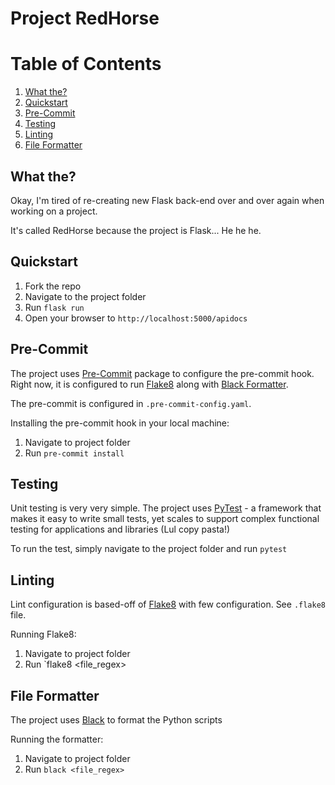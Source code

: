 # Project RedHorse

# Table of Contents
1. [What the?](#what-the)
1. [Quickstart](#quickstart)
1. [Pre-Commit](#pre-commit)
1. [Testing](#testing)
1. [Linting](#linting)
1. [File Formatter](#file-formatter)

## What the?
Okay, I'm tired of re-creating new Flask back-end over and over again when working on a project.

It's called RedHorse because the project is Flask... He he he.

## Quickstart
1. Fork the repo
1. Navigate to the project folder
1. Run `flask run`
1. Open your browser to `http://localhost:5000/apidocs`

## Pre-Commit
The project uses [Pre-Commit](https://pre-commit.com/) package to configure the pre-commit hook. Right now, it is configured to run [Flake8](#linting) along with [Black Formatter](#file-formatter).

The pre-commit is configured in `.pre-commit-config.yaml`.

Installing the pre-commit hook in your local machine:
1. Navigate to project folder
1. Run `pre-commit install`

## Testing
Unit testing is very very simple. The project uses [PyTest](https://docs.pytest.org/en/latest/) - a framework that makes it easy to write small tests, yet scales to support complex functional testing for applications and libraries (Lul copy pasta!)

To run the test, simply navigate to the project folder and run `pytest`

## Linting
Lint configuration is based-off of [Flake8](https://pypi.org/project/flake8/) with few configuration.
See `.flake8` file.

Running Flake8:
1. Navigate to project folder
1. Run `flake8 <file_regex>

## File Formatter
The project uses [Black](https://github.com/psf/black) to format the Python scripts

Running the formatter:
1. Navigate to project folder
1. Run `black <file_regex>`

